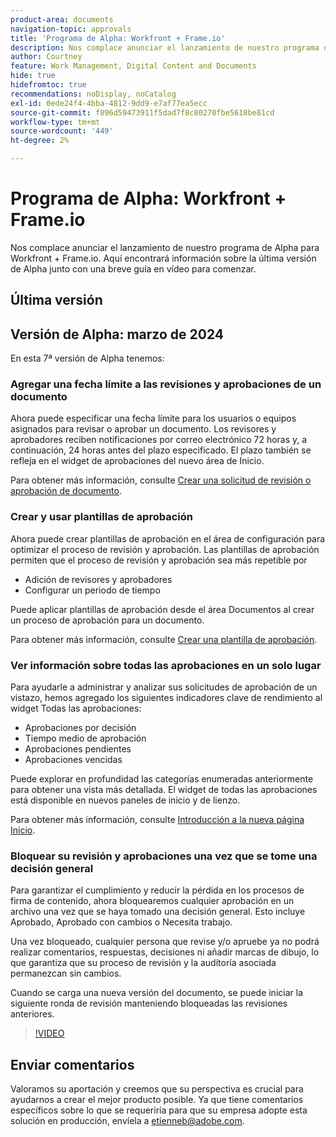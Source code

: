 ```yaml
---
product-area: documents
navigation-topic: approvals
title: 'Programa de Alpha: Workfront + Frame.io'
description: Nos complace anunciar el lanzamiento de nuestro programa de Alpha para Workfront + Frame.io. Aquí encontrará información sobre la última versión de Alpha junto con una breve guía en vídeo para comenzar.
author: Courtney
feature: Work Management, Digital Content and Documents
hide: true
hidefromtoc: true
recommendations: noDisplay, noCatalog
exl-id: 0ede24f4-4bba-4812-9dd9-e7af77ea5ecc
source-git-commit: f896d59473911f5dad7f8c80270fbe5618be81cd
workflow-type: tm+mt
source-wordcount: '449'
ht-degree: 2%

---
```


# Programa de Alpha: Workfront + Frame.io

Nos complace anunciar el lanzamiento de nuestro programa de Alpha para Workfront + Frame.io. Aquí encontrará información sobre la última versión de Alpha junto con una breve guía en vídeo para comenzar.

## Última versión

## Versión de Alpha: marzo de 2024

En esta 7ª versión de Alpha tenemos:

### Agregar una fecha límite a las revisiones y aprobaciones de un documento

Ahora puede especificar una fecha límite para los usuarios o equipos asignados para revisar o aprobar un documento. Los revisores y aprobadores reciben notificaciones por correo electrónico 72 horas y, a continuación, 24 horas antes del plazo especificado. El plazo también se refleja en el widget de aprobaciones del nuevo área de Inicio.

Para obtener más información, consulte [Crear una solicitud de revisión o aprobación de documento](/help/quicksilver/review-and-approve-work/document-reviews-and-approvals/manage-document-approvals/create-a-document-approval.md).

### Crear y usar plantillas de aprobación

Ahora puede crear plantillas de aprobación en el área de configuración para optimizar el proceso de revisión y aprobación. Las plantillas de aprobación permiten que el proceso de revisión y aprobación sea más repetible por

* Adición de revisores y aprobadores
* Configurar un periodo de tiempo

Puede aplicar plantillas de aprobación desde el área Documentos al crear un proceso de aprobación para un documento.

Para obtener más información, consulte [Crear una plantilla de aprobación](/help/quicksilver/review-and-approve-work/document-reviews-and-approvals/manage-document-approvals/create-approval-template.md).

### Ver información sobre todas las aprobaciones en un solo lugar

Para ayudarle a administrar y analizar sus solicitudes de aprobación de un vistazo, hemos agregado los siguientes indicadores clave de rendimiento al widget Todas las aprobaciones:

* Aprobaciones por decisión
* Tiempo medio de aprobación
* Aprobaciones pendientes
* Aprobaciones vencidas

Puede explorar en profundidad las categorías enumeradas anteriormente para obtener una vista más detallada. El widget de todas las aprobaciones está disponible en nuevos paneles de inicio y de lienzo.

Para obtener más información, consulte [Introducción a la nueva página Inicio](/help/quicksilver/workfront-basics/using-home/new-home/get-started-with-new-home.md).

### Bloquear su revisión y aprobaciones una vez que se tome una decisión general

Para garantizar el cumplimiento y reducir la pérdida en los procesos de firma de contenido, ahora bloquearemos cualquier aprobación en un archivo una vez que se haya tomado una decisión general. Esto incluye Aprobado, Aprobado con cambios o Necesita trabajo.

Una vez bloqueado, cualquier persona que revise y/o apruebe ya no podrá realizar comentarios, respuestas, decisiones ni añadir marcas de dibujo, lo que garantiza que su proceso de revisión y la auditoría asociada permanezcan sin cambios.

Cuando se carga una nueva versión del documento, se puede iniciar la siguiente ronda de revisión manteniendo bloqueadas las revisiones anteriores.

>[!VIDEO](https://video.tv.adobe.com/v/3428023/)


## Enviar comentarios

Valoramos su aportación y creemos que su perspectiva es crucial para ayudarnos a crear el mejor producto posible. Ya que tiene comentarios específicos sobre lo que se requeriría para que su empresa adopte esta solución en producción, envíela a [etienneb@adobe.com](mailto:etienneb@adobe.com).
